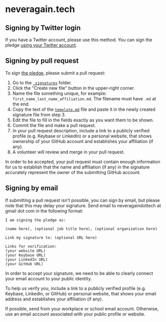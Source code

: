 # neveragain.tech

## Signing by Twitter login

If you have a Twitter account, please use this method.
You can sign the pledge [using your Twitter account](https://sign.neveragain.tech).

## Signing by pull request

To sign [the pledge](http://neveragain.tech/), please submit a pull request:

1. Go to the [`_signatures`](/_signatures/) folder.
2. Click the "Create new file" button in the upper-right corner.
3. Name the file something unique, for example: `first_name_last_name_affiliation.md`. The filename must have `.md` at the end.
4. Copy the text of the [`template.md`](https://raw.githubusercontent.com/neveragaindottech/neveragaindottech.github.io/master/template.md) file and paste it in the newly created signature file from step 3.
5. Edit the file to fill in the fields exactly as you want them to be shown.
6. Commit the file and make a pull request.
7. In your pull request description, include a link to a publicly verified profile (e.g. Keybase or LinkedIn) or a personal website, that shows ownership of your GitHub account and establishes your affiliation (if any).
8. A volunteer will review and merge in your pull request.

In order to be accepted, your pull request must contain enough information
for us to establish that the name and affiliation (if any) in the signature
accurately represent the owner of the submitting GitHub account.

## Signing by email

If submitting a pull request isn't possible, you can sign by email, but please note that this may delay your signature.  Send email to neveragaindottech at gmail dot com in the following format:

    I am signing the pledge as:

    (name here), (optional job title here), (optional organization here)

    Link my signature to: (optional URL here)

    Links for verification:
    (your website URL)
    (your Keybase URL)
    (your LinkedIn URL)
    (your GitHub URL)

In order to accept your signature, we need to be able to clearly connect your email account to your public identity.

To help us verify you, include a link to a publicly verified profile (e.g. Keybase, LinkedIn, or GitHub) or personal website, that shows your email address and establishes your affiliation (if any).

If possible, send from your workplace or school email account. Otherwise, use an email account associated with your public profile or website.
